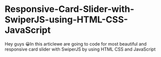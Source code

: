 # Responsive-Card-Slider-with-SwiperJS-using-HTML-CSS-JavaScript
Hey guys 😀In this articlewe are going to code for most beautiful and responsive card slider with SwiperJS by using HTML CSS and JavaScript
